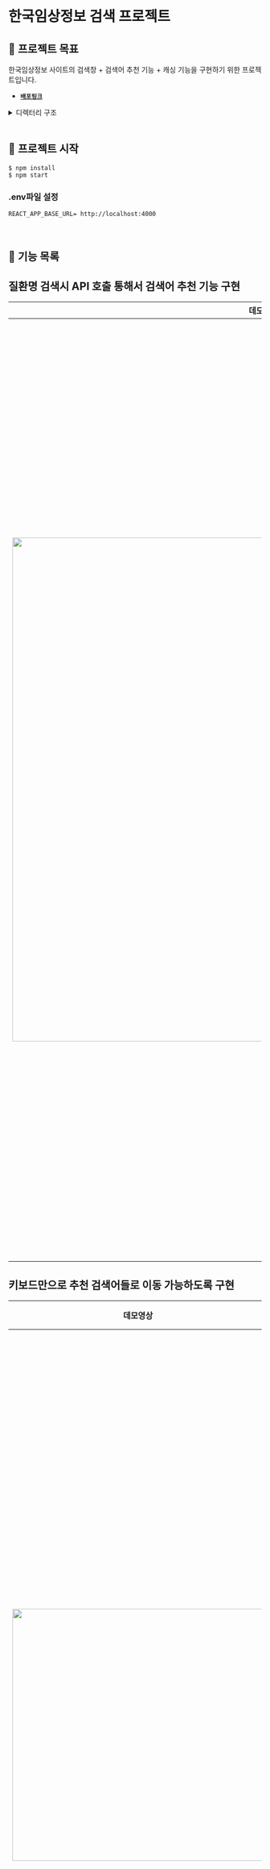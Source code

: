 # 한국임상정보 검색 프로젝트

## 📌 프로젝트 목표

한국임상정보 사이트의 검색창 + 검색어 추천 기능 + 캐싱 기능을 구현하기 위한 프로젝트입니다.

- [**`배포링크`**](https://pre-onboarding-11th-4-12.vercel.app/)

<details>
<summary>디렉터리 구조</summary>
<div markdown="1">

```
📦 pre-onboarding-11th-4-12
├─ db.json
├─ public
├─ src
│  ├─ App.tsx
│  ├─ components
│  │  ├─ Common
│  │  │  └─ Utils
│  │  │     ├─ cacheClinic.ts
│  │  │     └─ controlKey.ts
│  │  ├─ Input
│  │  │  └─ ClinicInput.tsx
│  │  ├─ Item
│  │  │  └─ ClinicListItem.tsx
│  │  ├─ Layout
│  │  │  └─ Layout.tsx
│  │  └─ List
│  │     └─ ClinicList.tsx
│  ├─ contexts
│  │  ├─ ClinicWordContext.tsx
│  │  └─ ClinicWordProvider.tsx
│  ├─ hooks
│  │  ├─ useInput.ts
│  │  └─ useModal.ts
│  ├─ index.tsx
│  ├─ models
│  │  └─ api.ts
│  ├─ pages
│  │  ├─ Home.tsx
│  │  └─ NotFound.tsx
│  ├─ routes
│  │  └─ Router.tsx
│  ├─ service
│  │  ├─ config.ts
│  │  └─ search.ts
│  └─ styles
│     └─ Global.tsx
└─ README.md
```
©generated by [Project Tree Generator](https://woochanleee.github.io/project-tree-generator)
</div>
</details>

<br/>

## 📌 프로젝트 시작

```
$ npm install
$ npm start
```

### .env파일 설정

```
REACT_APP_BASE_URL= http://localhost:4000
```

<br>

## 📌 기능 목록

## 질환명 검색시 API 호출 통해서 검색어 추천 기능 구현
  
| 데모영상  | 구현 기능  |
| --------------------------------- | --------------------------- |
| <img width=1000 src="https://github.com/ncb6206/pre-onboarding-11th-4-12/assets/62326659/127849d3-6c92-4f50-92ad-39db70d51aa1"/> | <br/> · 검색어가 입력되지 않았을 경우에는 `검색어 없음`이라는 메시지를 표시합니다. <br/><br/> · 사용자가 질환명을 검색창에 입력하면 API가 호출되어 질환명을 받아옵니다. <br/><br/>  · 사용자 경험을 향상시키기 위해 `debounce`를 적용하여, 사용자가 질환명을 입력할 때마다 즉시 API를 호출하지 않고, 일정 시간 간격으로 호출하여 API 호출 횟수를 관리합니다. <br/><br/>  · `cache storage`를 활용하여 API 호출별로 로컬 캐싱을 구현하여, 이후 동일한 요청이 있을 경우 네트워크 호출을 최소화하고 빠른 데이터 접근을 지원하였습니다.  <br/><br/>  · 캐시에 저장된 데이터가 1시간을 초과하면 해당 데이터는 자동으로 삭제되고, 사용자가 다음 요청 시에는 최신 데이터를 새롭게 가져오는 것으로 `expire time`을 구현하였습니다. <br/><br/>     |

## 키보드만으로 추천 검색어들로 이동 가능하도록 구현

| 데모영상  | 구현 기능  |
| ------------------- | --------------------------- |
| <img width=500 src="https://github.com/ncb6206/pre-onboarding-11th-4-12/assets/62326659/b6da35a9-45b7-446a-b4ba-903c32dfcc72"/> | · 추천 검색어가 존재하는 경우, 키보드 입력을 통해 해당 검색어를 선택할 수 있도록 하였습니다. <br/><br/> · 위와 아래 방향키를 사용하여 `focus`가 이동할 수 있도록 설계하였습니다. <br/><br/>  · `esc` 키를 누르면 `focus`가 초기화되도록 조치하였습니다. <br/><br/> · `enter`키를 누르면 현재 `focus`된 질환명이 검색창에 자동으로 적용되도록 구현하였습니다." |



## 📌 json-server 배포

로컬에서 실행할 때는 localhost:4000을 통해 json-server를 사용할 수 있었지만, 배포 시에는 해당 기능을 활용할 수 없었습니다. <br/>
따라서 추가적으로 Vercel에서 별도의 json-server 인스턴스를 생성하여 사용하였습니다.

## 📌 기술 스택 & 사용 라이브러리

|구분| 스택 & 라이브러리|
|--|--|
|언어|<img src="https://img.shields.io/badge/javascript-F7DF1E?style=for-the-badge&logo=javascript&logoColor=black"><img src="https://img.shields.io/badge/TypeScript-007ACC?style=for-the-badge&logo=typescript&logoColor=white">|
|메인 라이브러리|<img src="https://img.shields.io/badge/react-61DAFB?style=for-the-badge&logo=react&logoColor=black">|
|기타 라이브러리|<img alt="Static Badge" src="https://img.shields.io/badge/CSS-Emotion-%235A29E4?style=for-the-badge"><img alt="Static Badge" src="https://img.shields.io/badge/Axios-%235A29E4?style=for-the-badge&logo=axios">
|패키지 관리|<img alt="Static Badge" src="https://img.shields.io/badge/npm-%23CB3837?style=for-the-badge&logo=npm">|
|배포| <img src="https://img.shields.io/badge/vercel-232F3E?style=for-the-badge&logo=vercel&logoColor=white"> |
